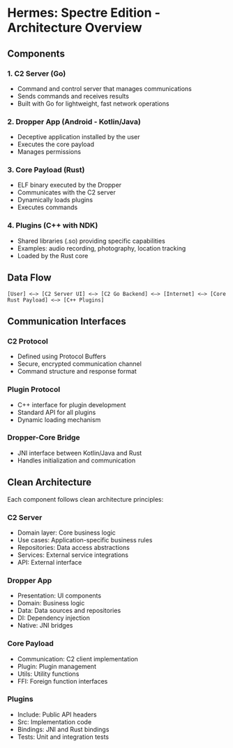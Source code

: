 # Hermes: Spectre Edition - Architecture Overview

## Components

### 1. C2 Server (Go)
- Command and control server that manages communications
- Sends commands and receives results
- Built with Go for lightweight, fast network operations

### 2. Dropper App (Android - Kotlin/Java)
- Deceptive application installed by the user
- Executes the core payload
- Manages permissions

### 3. Core Payload (Rust)
- ELF binary executed by the Dropper
- Communicates with the C2 server
- Dynamically loads plugins
- Executes commands

### 4. Plugins (C++ with NDK)
- Shared libraries (.so) providing specific capabilities
- Examples: audio recording, photography, location tracking
- Loaded by the Rust core

## Data Flow

```
[User] <–> [C2 Server UI] <–> [C2 Go Backend] <–> [Internet] <–> [Core Rust Payload] <–> [C++ Plugins]
```

## Communication Interfaces

### C2 Protocol
- Defined using Protocol Buffers
- Secure, encrypted communication channel
- Command structure and response format

### Plugin Protocol
- C++ interface for plugin development
- Standard API for all plugins
- Dynamic loading mechanism

### Dropper-Core Bridge
- JNI interface between Kotlin/Java and Rust
- Handles initialization and communication

## Clean Architecture

Each component follows clean architecture principles:

### C2 Server
- Domain layer: Core business logic
- Use cases: Application-specific business rules
- Repositories: Data access abstractions
- Services: External service integrations
- API: External interface

### Dropper App
- Presentation: UI components
- Domain: Business logic
- Data: Data sources and repositories
- DI: Dependency injection
- Native: JNI bridges

### Core Payload
- Communication: C2 client implementation
- Plugin: Plugin management
- Utils: Utility functions
- FFI: Foreign function interfaces

### Plugins
- Include: Public API headers
- Src: Implementation code
- Bindings: JNI and Rust bindings
- Tests: Unit and integration tests